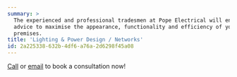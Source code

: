 ```yaml
---
summary: >
  The experienced and professional tradesmen at Pope Electrical will ensure that you get the best
  advice to maximise the appearance, functionality and efficiency of your home, office or commercial
  premises.
title: 'Lighting & Power Design / Networks'
id: 2a225338-632b-4df6-a76a-2d6298f45a08
---
```

[Call](tel:+6475423355) or [email](/contact) to book a consultation now!
